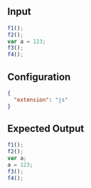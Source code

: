 
## Input
```javascript input
f1();
f2();
var a = 123;
f3();
f4();
```

## Configuration
```json configuration
{
  "extension": "js"
}
```

## Expected Output
```javascript expected output
f1();
f2();
var a;
a = 123;
f3();
f4();
```
